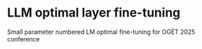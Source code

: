 # LLM optimal layer fine-tuning
Small parameter numbered LM optimal fine-tuning  for OGÉT 2025 conference

